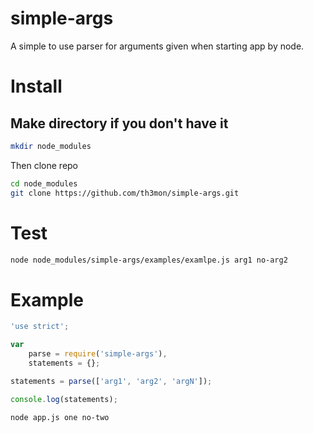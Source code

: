 # simple-args
A simple to use parser for arguments given when starting app by node.

# Install

## Make directory if you don't have it

```bash
mkdir node_modules
```

Then clone repo
```bash
cd node_modules
git clone https://github.com/th3mon/simple-args.git
```

# Test
```bash
node node_modules/simple-args/examples/examlpe.js arg1 no-arg2
```

# Example

```js
'use strict';

var
    parse = require('simple-args'),
    statements = {};

statements = parse(['arg1', 'arg2', 'argN']);

console.log(statements);
```

```bash
node app.js one no-two
```
